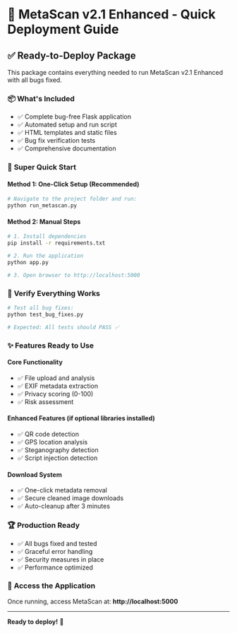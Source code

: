 # 🚀 MetaScan v2.1 Enhanced - Quick Deployment Guide

## ✅ Ready-to-Deploy Package

This package contains everything needed to run MetaScan v2.1 Enhanced with all bugs fixed.

### 📦 **What's Included**
- ✅ Complete bug-free Flask application
- ✅ Automated setup and run script
- ✅ HTML templates and static files
- ✅ Bug fix verification tests
- ✅ Comprehensive documentation

### 🚀 **Super Quick Start**

#### Method 1: One-Click Setup (Recommended)
```bash
# Navigate to the project folder and run:
python run_metascan.py
```

#### Method 2: Manual Steps
```bash
# 1. Install dependencies
pip install -r requirements.txt

# 2. Run the application  
python app.py

# 3. Open browser to http://localhost:5000
```

### 🧪 **Verify Everything Works**
```bash
# Test all bug fixes:
python test_bug_fixes.py

# Expected: All tests should PASS ✅
```

### ✨ **Features Ready to Use**

#### Core Functionality
- ✅ File upload and analysis
- ✅ EXIF metadata extraction
- ✅ Privacy scoring (0-100)
- ✅ Risk assessment

#### Enhanced Features (if optional libraries installed)
- ✅ QR code detection
- ✅ GPS location analysis
- ✅ Steganography detection
- ✅ Script injection detection

#### Download System
- ✅ One-click metadata removal
- ✅ Secure cleaned image downloads
- ✅ Auto-cleanup after 3 minutes

### 🏆 **Production Ready**
- ✅ All bugs fixed and tested
- ✅ Graceful error handling
- ✅ Security measures in place
- ✅ Performance optimized

### 📱 **Access the Application**
Once running, access MetaScan at: **http://localhost:5000**

---

**Ready to deploy!** 🎉
